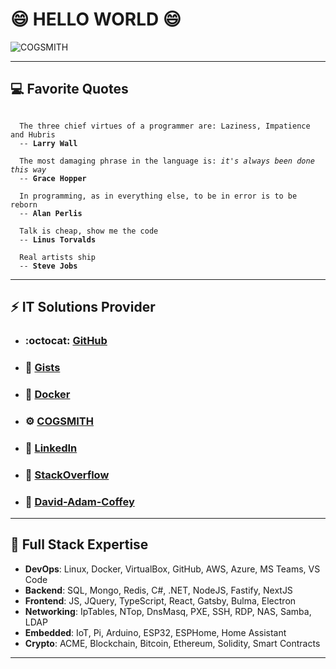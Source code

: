 # 😄 HELLO WORLD 😄

![COGSMITH](https://thumbs.gfycat.com/ShinyPlaintiveAsiantrumpetfish-size_restricted.gif)


---

## 💻 Favorite Quotes

<code>
  The three chief virtues of a programmer are: Laziness, Impatience and Hubris
  -- <b>Larry Wall</b>
</code>

<code>
  The most damaging phrase in the language is: <i>it's always been done this way</i>
  -- <b>Grace Hopper</b>
</code>

<code>
  In programming, as in everything else, to be in error is to be reborn
  -- <b>Alan Perlis</b>
</code>

<code>
  Talk is cheap, show me the code
  -- <b>Linus Torvalds</b>
</code>

<code>
  Real artists ship
  -- <b>Steve Jobs</b>
</code>

---

## :zap: IT Solutions Provider

- ### :octocat: [GitHub](https://github.com/cogsmith)
- ### 📝 [Gists](https://gist.github.com/dacoffey)
- ### 🐳 [Docker](https://hub.docker.com/u/cogsmith)
- ### :gear: [COGSMITH](http://cogsmith.com)
- ### 💼 [LinkedIn](https://linkedin.com/in/dacoffey)
- ### :toolbox: [StackOverflow](https://stackoverflow.com/users/1477533/dac)
- ### :mage: [David-Adam-Coffey](http://david-adam-coffey.com)

---

## :rocket: Full Stack Expertise

- <b>DevOps</b>: Linux, Docker, VirtualBox, GitHub, AWS, Azure, MS Teams, VS Code
- <b>Backend</b>: SQL, Mongo, Redis, C#, .NET, NodeJS, Fastify, NextJS
- <b>Frontend</b>: JS, JQuery, TypeScript, React, Gatsby, Bulma, Electron
- <b>Networking</b>: IpTables, NTop, DnsMasq, PXE, SSH, RDP, NAS, Samba, LDAP
- <b>Embedded</b>: IoT, Pi, Arduino, ESP32, ESPHome, Home Assistant
- <b>Crypto</b>: ACME, Blockchain, Bitcoin, Ethereum, Solidity, Smart Contracts

---

<!--
**dacoffey/dacoffey** is a ✨ _special_ ✨ repository because its `README.md` (this file) appears on your GitHub profile.

Here are some ideas to get you started:

- 🔭 I’m currently working on ...
- 🌱 I’m currently learning ...
- 👯 I’m looking to collaborate on ...
- 🤔 I’m looking for help with ...
- 💬 Ask me about ...
- 📫 How to reach me: ...
- 😄 Pronouns: ...
- ⚡ Fun fact: ...
-->
